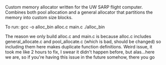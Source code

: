 Custom memory allocator written for the UW SARP flight computer.  Combines both pool allocation and a general allocator that partitions the memory into custom size blocks.


To run: 
gcc -o alloc_bin alloc.c main.c
./alloc_bin

The reason we only build alloc.c and main.c is because alloc.c includes general_allocate.c and pool_allocate.c (which is bad, should be changed) so including them here makes duplicate function definitions.  Weird issue, it took me like 2 hours to fix, I swear it didn't happen before, but alas...here we are, so if you're having this issue in the future somehow, there you go
